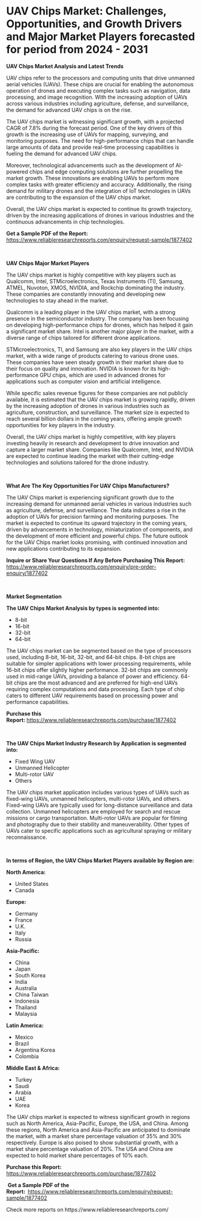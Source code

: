 <p><h1>UAV Chips Market: Challenges, Opportunities, and Growth Drivers and Major Market Players forecasted for period from 2024 - 2031</h1></p><p><strong>UAV Chips Market Analysis and Latest Trends</strong></p>
<p><p>UAV chips refer to the processors and computing units that drive unmanned aerial vehicles (UAVs). These chips are crucial for enabling the autonomous operation of drones and executing complex tasks such as navigation, data processing, and image recognition. With the increasing adoption of UAVs across various industries including agriculture, defense, and surveillance, the demand for advanced UAV chips is on the rise.</p><p>The UAV chips market is witnessing significant growth, with a projected CAGR of 7.8% during the forecast period. One of the key drivers of this growth is the increasing use of UAVs for mapping, surveying, and monitoring purposes. The need for high-performance chips that can handle large amounts of data and provide real-time processing capabilities is fueling the demand for advanced UAV chips.</p><p>Moreover, technological advancements such as the development of AI-powered chips and edge computing solutions are further propelling the market growth. These innovations are enabling UAVs to perform more complex tasks with greater efficiency and accuracy. Additionally, the rising demand for military drones and the integration of IoT technologies in UAVs are contributing to the expansion of the UAV chips market.</p><p>Overall, the UAV chips market is expected to continue its growth trajectory, driven by the increasing applications of drones in various industries and the continuous advancements in chip technologies.</p></p>
<p><strong>Get a Sample PDF of the Report:&nbsp;</strong> <a href="https://www.reliableresearchreports.com/enquiry/request-sample/1877402">https://www.reliableresearchreports.com/enquiry/request-sample/1877402</a></p>
<p>&nbsp;</p>
<p><strong>UAV Chips Major Market Players</strong></p>
<p><p>The UAV chips market is highly competitive with key players such as Qualcomm, Intel, STMicroelectronics, Texas Instruments (TI), Samsung, ATMEL, Nuvoton, XMOS, NVIDIA, and Rockchip dominating the industry. These companies are constantly innovating and developing new technologies to stay ahead in the market.</p><p>Qualcomm is a leading player in the UAV chips market, with a strong presence in the semiconductor industry. The company has been focusing on developing high-performance chips for drones, which has helped it gain a significant market share. Intel is another major player in the market, with a diverse range of chips tailored for different drone applications.</p><p>STMicroelectronics, TI, and Samsung are also key players in the UAV chips market, with a wide range of products catering to various drone uses. These companies have seen steady growth in their market share due to their focus on quality and innovation. NVIDIA is known for its high-performance GPU chips, which are used in advanced drones for applications such as computer vision and artificial intelligence.</p><p>While specific sales revenue figures for these companies are not publicly available, it is estimated that the UAV chips market is growing rapidly, driven by the increasing adoption of drones in various industries such as agriculture, construction, and surveillance. The market size is expected to reach several billion dollars in the coming years, offering ample growth opportunities for key players in the industry.</p><p>Overall, the UAV chips market is highly competitive, with key players investing heavily in research and development to drive innovation and capture a larger market share. Companies like Qualcomm, Intel, and NVIDIA are expected to continue leading the market with their cutting-edge technologies and solutions tailored for the drone industry.</p></p>
<p>&nbsp;</p>
<p><strong>What Are The Key Opportunities For UAV Chips Manufacturers?</strong></p>
<p><p>The UAV Chips market is experiencing significant growth due to the increasing demand for unmanned aerial vehicles in various industries such as agriculture, defense, and surveillance. The data indicates a rise in the adoption of UAVs for precision farming and monitoring purposes. The market is expected to continue its upward trajectory in the coming years, driven by advancements in technology, miniaturization of components, and the development of more efficient and powerful chips. The future outlook for the UAV Chips market looks promising, with continued innovation and new applications contributing to its expansion.</p></p>
<p><strong>Inquire or Share Your Questions If Any Before Purchasing This Report:</strong> <a href="https://www.reliableresearchreports.com/enquiry/pre-order-enquiry/1877402">https://www.reliableresearchreports.com/enquiry/pre-order-enquiry/1877402</a></p>
<p>&nbsp;</p>
<p><strong>Market Segmentation</strong></p>
<p><strong>The UAV Chips Market Analysis by types is segmented into:</strong></p>
<p><ul><li>8-bit</li><li>16-bit</li><li>32-bit</li><li>64-bit</li></ul></p>
<p><p>The UAV chips market can be segmented based on the type of processors used, including 8-bit, 16-bit, 32-bit, and 64-bit chips. 8-bit chips are suitable for simpler applications with lower processing requirements, while 16-bit chips offer slightly higher performance. 32-bit chips are commonly used in mid-range UAVs, providing a balance of power and efficiency. 64-bit chips are the most advanced and are preferred for high-end UAVs requiring complex computations and data processing. Each type of chip caters to different UAV requirements based on processing power and performance capabilities.</p></p>
<p><strong>Purchase this Report:&nbsp;</strong><a href="https://www.reliableresearchreports.com/purchase/1877402">https://www.reliableresearchreports.com/purchase/1877402</a></p>
<p>&nbsp;</p>
<p><strong>The UAV Chips Market Industry Research by Application is segmented into:</strong></p>
<p><ul><li>Fixed Wing UAV</li><li>Unmanned Helicopter</li><li>Multi-rotor UAV</li><li>Others</li></ul></p>
<p><p>The UAV chips market application includes various types of UAVs such as fixed-wing UAVs, unmanned helicopters, multi-rotor UAVs, and others. Fixed-wing UAVs are typically used for long-distance surveillance and data collection. Unmanned helicopters are employed for search and rescue missions or cargo transportation. Multi-rotor UAVs are popular for filming and photography due to their stability and maneuverability. Other types of UAVs cater to specific applications such as agricultural spraying or military reconnaissance.</p></p>
<p>&nbsp;</p>
<p><strong>In terms of Region, the UAV Chips Market Players available by Region are:</strong></p>
<p>
    <p> <strong> North America: </strong>
        <ul>
            <li>United States</li>
            <li>Canada</li>
        </ul>
        </p> 
    <p> <strong> Europe: </strong>
        <ul>
            <li>Germany</li>
            <li>France</li>
            <li>U.K.</li>
            <li>Italy</li>
            <li>Russia</li>
        </ul>
        </p> 
    <p> <strong> Asia-Pacific: </strong>
        <ul>
            <li>China</li>
            <li>Japan</li>
            <li>South Korea</li>
            <li>India</li>
            <li>Australia</li>
            <li>China Taiwan</li>
            <li>Indonesia</li>
            <li>Thailand</li>
            <li>Malaysia</li>
        </ul>
        </p> 
    <p> <strong> Latin America: </strong>
        <ul>
            <li>Mexico</li>
            <li>Brazil</li>
            <li>Argentina Korea</li>
            <li>Colombia</li>
        </ul>
        </p> 
    <p> <strong> Middle East & Africa: </strong>
        <ul>
            <li>Turkey</li>
            <li>Saudi</li>
            <li>Arabia</li>
            <li>UAE</li>
            <li>Korea</li>
        </ul>
    </p>
    </p>
<p><p>The UAV chips market is expected to witness significant growth in regions such as North America, Asia-Pacific, Europe, the USA, and China. Among these regions, North America and Asia-Pacific are anticipated to dominate the market, with a market share percentage valuation of 35% and 30% respectively. Europe is also poised to show substantial growth, with a market share percentage valuation of 20%. The USA and China are expected to hold market share percentages of 10% each.</p></p>
<p><strong>Purchase this Report: </strong><a href="https://www.reliableresearchreports.com/purchase/1877402">https://www.reliableresearchreports.com/purchase/1877402</a></p>
<p>&nbsp;<strong>Get a Sample PDF of the Report:&nbsp;&nbsp;</strong><a href="https://www.reliableresearchreports.com/enquiry/request-sample/1877402">https://www.reliableresearchreports.com/enquiry/request-sample/1877402</a></p>
<p><strong></strong></p>
<p>Check more reports on https://www.reliableresearchreports.com/</p>